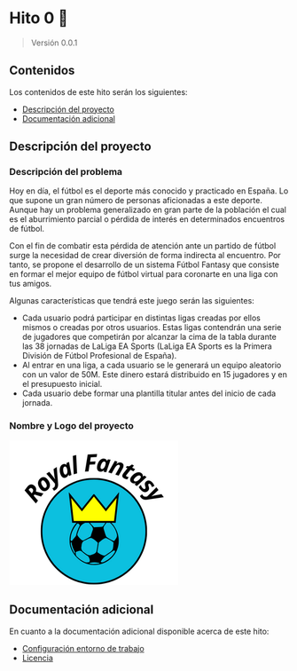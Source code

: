# Hito 0 :pushpin:
> Versión 0.0.1

## Contenidos
Los contenidos de este hito serán los siguientes:
- [Descripción del proyecto](#descripción-del-proyecto)
- [Documentación adicional](#documentación-adicional)

## Descripción del proyecto
### Descripción del problema
Hoy en día, el fútbol es el deporte más conocido y practicado en España. Lo que supone un gran número de personas aficionadas a este deporte. Aunque hay un problema generalizado en gran parte de la población el cual es el aburrimiento parcial o pérdida de interés en determinados encuentros de fútbol.

Con el fin de combatir esta pérdida de atención ante un partido de fútbol surge la necesidad de crear diversión de forma indirecta al encuentro. Por tanto, se propone el desarrollo de un sistema Fútbol Fantasy que consiste en formar el mejor equipo de fútbol virtual para coronarte en una liga con tus amigos.

Algunas características que tendrá este juego serán las siguientes:
- Cada usuario podrá participar en distintas ligas creadas por ellos mismos o creadas por otros usuarios. Estas ligas contendrán una serie de jugadores que competirán por alcanzar la cima de la tabla durante las 38 jornadas de LaLiga EA Sports (LaLiga EA Sports  es la Primera División de Fútbol Profesional de España).
- Al entrar en una liga, a cada usuario se le generará un equipo aleatorio con un valor de 50M. Este dinero estará distribuido en 15 jugadores y en el presupuesto inicial.
- Cada usuario debe formar una plantilla titular antes del inicio de cada jornada.

### Nombre y Logo del proyecto
![Logo](../imgs/Royal_Fantasy-nombre.png)

## Documentación adicional
En cuanto a la documentación adicional disponible acerca de este hito:
- [Configuración entorno de trabajo]()
- [Licencia](../../LICENSE)
